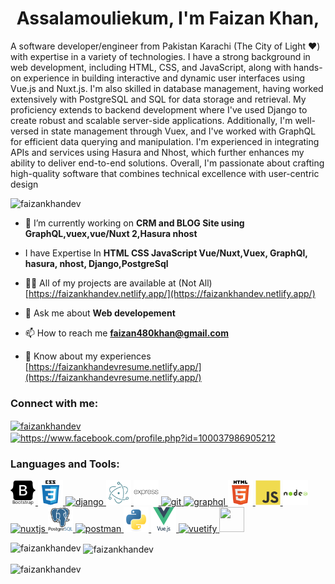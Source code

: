 <h1 align="center">Assalamouliekum, I'm Faizan Khan,</h1>
<p>A software developer/engineer from Pakistan Karachi (The City of Light ❤️) with expertise in a variety of technologies. I have a strong background in web development, including HTML, CSS, and JavaScript, along with hands-on experience in building interactive and dynamic user interfaces using Vue.js and Nuxt.js. I'm also skilled in database management, having worked extensively with PostgreSQL and SQL for data storage and retrieval. My proficiency extends to backend development where I've used Django to create robust and scalable server-side applications. Additionally, I'm well-versed in state management through Vuex, and I've worked with GraphQL for efficient data querying and manipulation. I'm experienced in integrating APIs and services using Hasura and Nhost, which further enhances my ability to deliver end-to-end solutions. Overall, I'm passionate about crafting high-quality software that combines technical excellence with user-centric design</p>

<p align="left"> <img src="https://komarev.com/ghpvc/?username=faizankhandev&label=Profile%20views&color=0e75b6&style=flat" alt="faizankhandev" /> </p>

- 🔭 I’m currently working on **CRM and BLOG Site using GraphQL,vuex,vue/Nuxt 2,Hasura nhost**

- I have Expertise In **HTML CSS JavaScript Vue/Nuxt,Vuex, GraphQl, hasura, nhost, Django,PostgreSql**

- 👨‍💻 All of my projects are available at (Not All) [https://faizankhandev.netlify.app/](https://faizankhandev.netlify.app/)

- 💬 Ask me about **Web developement**

- 📫 How to reach me **faizan480khan@gmail.com**

- 📄 Know about my experiences [https://faizankhandevresume.netlify.app/](https://faizankhandevresume.netlify.app/)

<h3 align="left">Connect with me:</h3>
<p align="left">
<a href="https://dev.to/faizankhandev" target="blank"><img align="center" src="https://raw.githubusercontent.com/rahuldkjain/github-profile-readme-generator/master/src/images/icons/Social/devto.svg" alt="faizankhandev" height="30" width="40" /></a>
<a href="https://fb.com/https://www.facebook.com/profile.php?id=100037986905212" target="blank"><img align="center" src="https://raw.githubusercontent.com/rahuldkjain/github-profile-readme-generator/master/src/images/icons/Social/facebook.svg" alt="https://www.facebook.com/profile.php?id=100037986905212" height="30" width="40" /></a>
</p>

<h3 align="left">Languages and Tools:</h3>
<p align="left"> <a href="https://getbootstrap.com" target="_blank" rel="noreferrer"> <img src="https://raw.githubusercontent.com/devicons/devicon/master/icons/bootstrap/bootstrap-plain-wordmark.svg" alt="bootstrap" width="40" height="40"/> </a> <a href="https://www.w3schools.com/css/" target="_blank" rel="noreferrer"> <img src="https://raw.githubusercontent.com/devicons/devicon/master/icons/css3/css3-original-wordmark.svg" alt="css3" width="40" height="40"/> </a> <a href="https://www.djangoproject.com/" target="_blank" rel="noreferrer"> <img src="https://cdn.worldvectorlogo.com/logos/django.svg" alt="django" width="40" height="40"/> </a> <a href="https://www.electronjs.org" target="_blank" rel="noreferrer"> <img src="https://raw.githubusercontent.com/devicons/devicon/master/icons/electron/electron-original.svg" alt="electron" width="40" height="40"/> </a> <a href="https://expressjs.com" target="_blank" rel="noreferrer"> <img src="https://raw.githubusercontent.com/devicons/devicon/master/icons/express/express-original-wordmark.svg" alt="express" width="40" height="40"/> </a> <a href="https://git-scm.com/" target="_blank" rel="noreferrer"> <img src="https://www.vectorlogo.zone/logos/git-scm/git-scm-icon.svg" alt="git" width="40" height="40"/> </a> <a href="https://graphql.org" target="_blank" rel="noreferrer"> <img src="https://www.vectorlogo.zone/logos/graphql/graphql-icon.svg" alt="graphql" width="40" height="40"/> </a> <a href="https://www.w3.org/html/" target="_blank" rel="noreferrer"> <img src="https://raw.githubusercontent.com/devicons/devicon/master/icons/html5/html5-original-wordmark.svg" alt="html5" width="40" height="40"/> </a> <a href="https://developer.mozilla.org/en-US/docs/Web/JavaScript" target="_blank" rel="noreferrer"> <img src="https://raw.githubusercontent.com/devicons/devicon/master/icons/javascript/javascript-original.svg" alt="javascript" width="40" height="40"/> </a> <a href="https://nodejs.org" target="_blank" rel="noreferrer"> <img src="https://raw.githubusercontent.com/devicons/devicon/master/icons/nodejs/nodejs-original-wordmark.svg" alt="nodejs" width="40" height="40"/> </a> <a href="https://nuxtjs.org/" target="_blank" rel="noreferrer"> <img src="https://www.vectorlogo.zone/logos/nuxtjs/nuxtjs-icon.svg" alt="nuxtjs" width="40" height="40"/> </a> <a href="https://www.postgresql.org" target="_blank" rel="noreferrer"> <img src="https://raw.githubusercontent.com/devicons/devicon/master/icons/postgresql/postgresql-original-wordmark.svg" alt="postgresql" width="40" height="40"/> </a> <a href="https://postman.com" target="_blank" rel="noreferrer"> <img src="https://www.vectorlogo.zone/logos/getpostman/getpostman-icon.svg" alt="postman" width="40" height="40"/> </a> <a href="https://www.python.org" target="_blank" rel="noreferrer"> <img src="https://raw.githubusercontent.com/devicons/devicon/master/icons/python/python-original.svg" alt="python" width="40" height="40"/> </a> <a href="https://vuejs.org/" target="_blank" rel="noreferrer"> <img src="https://raw.githubusercontent.com/devicons/devicon/master/icons/vuejs/vuejs-original-wordmark.svg" alt="vuejs" width="40" height="40"/> </a> <a href="https://vuetifyjs.com/en/" target="_blank" rel="noreferrer"> <img src="https://bestofjs.org/logos/vuetify.svg" alt="vuetify" width="40" height="40"/> </a>
<img  width="40" height="40" src="https://graphql-engine-cdn.hasura.io/console/assets/channel/stable/v2.21/white-logo.svg" />
 </p>

<p><img align="left" src="https://github-readme-stats.vercel.app/api/top-langs?username=faizankhandev&show_icons=true&locale=en&layout=compact" alt="faizankhandev" /></p>

<p>&nbsp;<img align="center" src="https://github-readme-stats.vercel.app/api?username=faizankhandev&show_icons=true&locale=en" alt="faizankhandev" /></p>

<p><img align="center" src="https://github-readme-streak-stats.herokuapp.com/?user=faizankhandev&" alt="faizankhandev" /></p>
